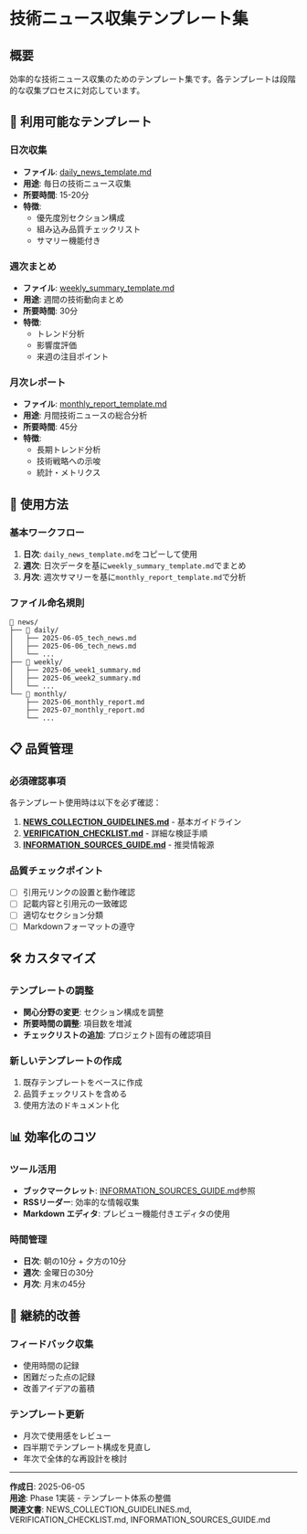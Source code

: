 # 技術ニュース収集テンプレート集

## 概要
効率的な技術ニュース収集のためのテンプレート集です。各テンプレートは段階的な収集プロセスに対応しています。

## 📁 利用可能なテンプレート

### 日次収集
- **ファイル**: [daily_news_template.md](./daily_news_template.md)
- **用途**: 毎日の技術ニュース収集
- **所要時間**: 15-20分
- **特徴**: 
  - 優先度別セクション構成
  - 組み込み品質チェックリスト
  - サマリー機能付き

### 週次まとめ
- **ファイル**: [weekly_summary_template.md](./weekly_summary_template.md)
- **用途**: 週間の技術動向まとめ
- **所要時間**: 30分
- **特徴**:
  - トレンド分析
  - 影響度評価
  - 来週の注目ポイント

### 月次レポート
- **ファイル**: [monthly_report_template.md](./monthly_report_template.md)
- **用途**: 月間技術ニュースの総合分析
- **所要時間**: 45分
- **特徴**:
  - 長期トレンド分析
  - 技術戦略への示唆
  - 統計・メトリクス

## 🚀 使用方法

### 基本ワークフロー

1. **日次**: `daily_news_template.md`をコピーして使用
2. **週次**: 日次データを基に`weekly_summary_template.md`でまとめ
3. **月次**: 週次サマリーを基に`monthly_report_template.md`で分析

### ファイル命名規則

```
📁 news/
├── 📁 daily/
│   ├── 2025-06-05_tech_news.md
│   ├── 2025-06-06_tech_news.md
│   └── ...
├── 📁 weekly/
│   ├── 2025-06_week1_summary.md
│   ├── 2025-06_week2_summary.md
│   └── ...
└── 📁 monthly/
    ├── 2025-06_monthly_report.md
    ├── 2025-07_monthly_report.md
    └── ...
```

## 📋 品質管理

### 必須確認事項
各テンプレート使用時は以下を必ず確認：

1. **[NEWS_COLLECTION_GUIDELINES.md](../NEWS_COLLECTION_GUIDELINES.md)** - 基本ガイドライン
2. **[VERIFICATION_CHECKLIST.md](../VERIFICATION_CHECKLIST.md)** - 詳細な検証手順
3. **[INFORMATION_SOURCES_GUIDE.md](../INFORMATION_SOURCES_GUIDE.md)** - 推奨情報源

### 品質チェックポイント
- [ ] 引用元リンクの設置と動作確認
- [ ] 記載内容と引用元の一致確認
- [ ] 適切なセクション分類
- [ ] Markdownフォーマットの遵守

## 🛠️ カスタマイズ

### テンプレートの調整
- **関心分野の変更**: セクション構成を調整
- **所要時間の調整**: 項目数を増減
- **チェックリストの追加**: プロジェクト固有の確認項目

### 新しいテンプレートの作成
1. 既存テンプレートをベースに作成
2. 品質チェックリストを含める
3. 使用方法のドキュメント化

## 📊 効率化のコツ

### ツール活用
- **ブックマークレット**: [INFORMATION_SOURCES_GUIDE.md](../INFORMATION_SOURCES_GUIDE.md)参照
- **RSSリーダー**: 効率的な情報収集
- **Markdown エディタ**: プレビュー機能付きエディタの使用

### 時間管理
- **日次**: 朝の10分 + 夕方の10分
- **週次**: 金曜日の30分
- **月次**: 月末の45分

## 🔄 継続的改善

### フィードバック収集
- 使用時間の記録
- 困難だった点の記録
- 改善アイデアの蓄積

### テンプレート更新
- 月次で使用感をレビュー
- 四半期でテンプレート構成を見直し
- 年次で全体的な再設計を検討

---

**作成日**: 2025-06-05  
**用途**: Phase 1実装 - テンプレート体系の整備  
**関連文書**: NEWS_COLLECTION_GUIDELINES.md, VERIFICATION_CHECKLIST.md, INFORMATION_SOURCES_GUIDE.md